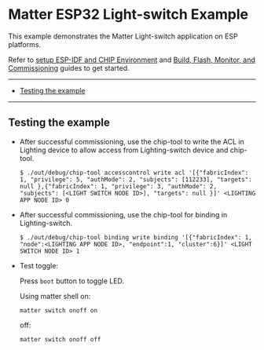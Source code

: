 # Matter ESP32 Light-switch Example

This example demonstrates the Matter Light-switch application on ESP platforms.

Refer to
[setup ESP-IDF and CHIP Environment](../../../docs/guides/esp32/setup_idf_chip.md)
and
[Build, Flash, Monitor, and Commissioning](../../../docs/guides/esp32/build_app_and_commission.md)
guides to get started.

---

-   [Testing the example](#testing-the-example)

---

## Testing the example

-   After successful commissioning, use the chip-tool to write the ACL in
    Lighting device to allow access from Lighting-switch device and chip-tool.

        $ ./out/debug/chip-tool accesscontrol write acl '[{"fabricIndex": 1, "privilege": 5, "authMode": 2, "subjects": [112233], "targets": null },{"fabricIndex": 1, "privilege": 3, "authMode": 2, "subjects": [<LIGHT SWITCH NODE ID>], "targets": null }]' <LIGHTING APP NODE ID> 0

-   After successful commissioning, use the chip-tool for binding in
    Lighting-switch.

        $ ./out/debug/chip-tool binding write binding '[{"fabricIndex": 1, "node":<LIGHTING APP NODE ID>, "endpoint":1, "cluster":6}]' <LIGHT SWITCH NODE ID> 1

-   Test toggle:

    Press `boot` button to toggle LED.

    Using matter shell on:

        matter switch onoff on

    off:

        matter switch onoff off
